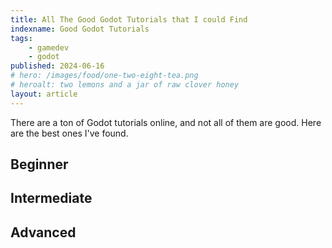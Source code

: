 ```yaml
---
title: All The Good Godot Tutorials that I could Find
indexname: Good Godot Tutorials
tags:
    - gamedev
    - godot
published: 2024-06-16
# hero: /images/food/one-two-eight-tea.png
# heroalt: two lemons and a jar of raw clover honey
layout: article
---
```


There are a ton of Godot tutorials online, and not all of them are good. Here are the best ones I've found.

## Beginner

## Intermediate

## Advanced